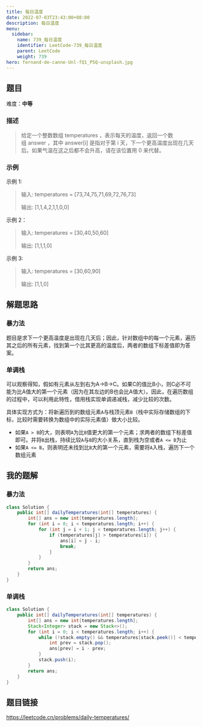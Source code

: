 ```yaml
---
title: 每日温度
date: 2022-07-03T23:43:00+08:00
description: 每日温度
menu:
  sidebar:
    name: 739_每日温度
    identifier: LeetCode-739_每日温度
    parent: LeetCode
    weight: 739
hero: fernand-de-canne-Unl-fQ1_P5Q-unsplash.jpg
---
```


## 题目
难度：**中等**

### 描述
> 给定一个整数数组 temperatures ，表示每天的温度，返回一个数组 answer ，其中 answer[i] 是指对于第 i 天，下一个更高温度出现在几天后。如果气温在这之后都不会升高，请在该位置用 0 来代替。

### 示例
示例 1:
> 输入: temperatures = [73,74,75,71,69,72,76,73]
>
> 输出: [1,1,4,2,1,1,0,0]

示例 2：
> 输入: temperatures = [30,40,50,60]
>
> 输出: [1,1,1,0]

示例 3:
> 输入: temperatures = [30,60,90]
>
> 输出: [1,1,0]
## 解题思路
### 暴力法
题目是求下一个更高温度是出现在几天后；因此，针对数组中的每一个元素，遍历其之后的所有元素，找到第一个比其更高的温度后，两者的数组下标差值即为答案。

### 单调栈
可以观察得知，假如有元素从左到右为A->B->C。如果C的值比B小，则C必不可能为比A值大的第一个元素（因为在其左边的B也会比A值大）。因此，在遍历数组的过程中，可以利用此特性，借用栈实现单调递减栈，减少比较的次数。

具体实现方式为：将新遍历到的数组元素`A`与栈顶元素`B`（栈中实际存储数组的下标，比较时需要转换为数组中的实际元素值）做大小比较。
- 如果`A > B`的大，则表明`A`为比`B`值更大的第一个元素；求两者的数组下标差值即可。并将`B`出栈，持续比较`A`与`B`的大小关系，直到栈为空或者`A <= B`为止
- 如果`A <= B`，则表明还未找到比`B`大的第一个元素，需要将`A`入栈，遍历下一个数组元素

## 我的题解
### 暴力法
```Java
class Solution {
    public int[] dailyTemperatures(int[] temperatures) {
        int[] ans = new int[temperatures.length];
        for (int i = 0; i < temperatures.length; i++) {
            for (int j = i + 1; j < temperatures.length; j++) {
                if (temperatures[j] > temperatures[i]) {
                    ans[i] = j - i;
                    break;
                }
            }
        }
        return ans;
    }
}
```

### 单调栈
```Java
class Solution {
    public int[] dailyTemperatures(int[] temperatures) {
        int[] ans = new int[temperatures.length];
        Stack<Integer> stack = new Stack<>();
        for (int i = 0; i < temperatures.length; i++) {
            while (!stack.empty() && temperatures[stack.peek()] < temperatures[i]) {
                int prev = stack.pop();
                ans[prev] = i - prev;
            }
            stack.push(i);
        }
        return ans;
    }
}
```
## 题目链接
https://leetcode.cn/problems/daily-temperatures/
